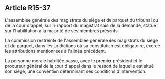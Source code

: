 Article R15-37
----
L'assemblée générale des magistrats du siège et du parquet du tribunal ou de la
cour d'appel, sur le rapport du magistrat saisi de la demande, statue sur
l'habilitation à la majorité de ses membres présents.

La commission restreinte de l'assemblée générale des magistrats du siège et du
parquet, dans les juridictions où sa constitution est obligatoire, exerce les
attributions mentionnées à l'alinéa précédent.

La personne morale habilitée passe, avec le premier président et le procureur
général de la cour d'appel dans le ressort de laquelle est situé son siège, une
convention déterminant ses conditions d'intervention.
